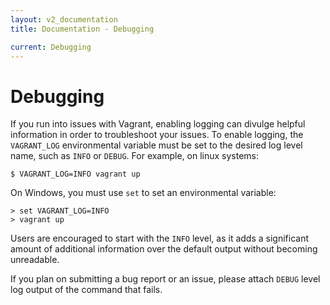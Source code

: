 ```yaml
---
layout: v2_documentation
title: Documentation - Debugging

current: Debugging
---
```

# Debugging

If you run into issues with Vagrant, enabling logging can divulge helpful
information in order to troubleshoot your issues. To enable logging, the
`VAGRANT_LOG` environmental variable must be set to the desired log
level name, such as `INFO` or `DEBUG`. For example, on linux systems:

    $ VAGRANT_LOG=INFO vagrant up

On Windows, you must use `set` to set an environmental variable:

    > set VAGRANT_LOG=INFO
    > vagrant up

Users are encouraged to start with the `INFO` level, as it adds a significant
amount of additional information over the default output without becoming
unreadable.

If you plan on submitting a bug report or an issue, please attach `DEBUG`
level log output of the command that fails.
